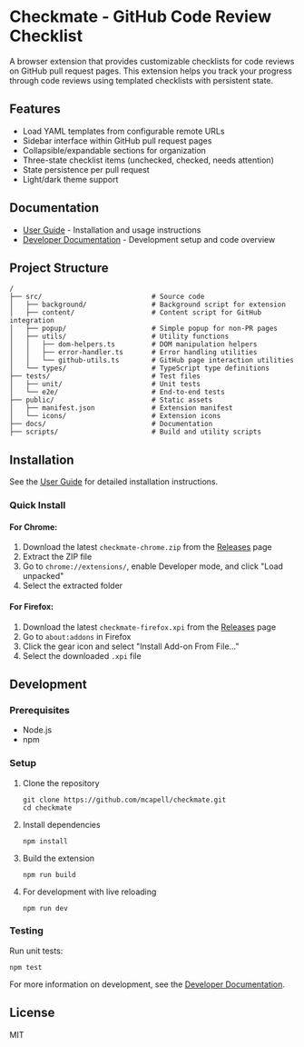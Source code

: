 # Checkmate - GitHub Code Review Checklist

A browser extension that provides customizable checklists for code reviews on GitHub pull request pages. This extension helps you track your progress through code reviews using templated checklists with persistent state.

## Features

- Load YAML templates from configurable remote URLs
- Sidebar interface within GitHub pull request pages
- Collapsible/expandable sections for organization
- Three-state checklist items (unchecked, checked, needs attention)
- State persistence per pull request
- Light/dark theme support

## Documentation

- [User Guide](docs/USER_GUIDE.md) - Installation and usage instructions
- [Developer Documentation](docs/DEVELOPER.md) - Development setup and code overview

## Project Structure

```
/
├── src/                           # Source code
│   ├── background/                # Background script for extension
│   ├── content/                   # Content script for GitHub integration
│   ├── popup/                     # Simple popup for non-PR pages
│   ├── utils/                     # Utility functions
│   │   ├── dom-helpers.ts         # DOM manipulation helpers
│   │   ├── error-handler.ts       # Error handling utilities
│   │   └── github-utils.ts        # GitHub page interaction utilities
│   └── types/                     # TypeScript type definitions
├── tests/                         # Test files
│   ├── unit/                      # Unit tests
│   └── e2e/                       # End-to-end tests
├── public/                        # Static assets
│   ├── manifest.json              # Extension manifest
│   └── icons/                     # Extension icons
├── docs/                          # Documentation
├── scripts/                       # Build and utility scripts
```

## Installation

See the [User Guide](docs/USER_GUIDE.md) for detailed installation instructions.

### Quick Install

#### For Chrome:
1. Download the latest `checkmate-chrome.zip` from the [Releases](https://github.com/mcapell/checkmate/releases) page
2. Extract the ZIP file
3. Go to `chrome://extensions/`, enable Developer mode, and click "Load unpacked"
4. Select the extracted folder

#### For Firefox:
1. Download the latest `checkmate-firefox.xpi` from the [Releases](https://github.com/mcapell/checkmate/releases) page
2. Go to `about:addons` in Firefox
3. Click the gear icon and select "Install Add-on From File..."
4. Select the downloaded `.xpi` file

## Development

### Prerequisites

- Node.js
- npm

### Setup

1. Clone the repository
   ```
   git clone https://github.com/mcapell/checkmate.git
   cd checkmate
   ```

2. Install dependencies
   ```
   npm install
   ```

3. Build the extension
   ```
   npm run build
   ```

4. For development with live reloading
   ```
   npm run dev
   ```

### Testing

Run unit tests:
```
npm test
```

For more information on development, see the [Developer Documentation](docs/DEVELOPER.md).

## License

MIT 